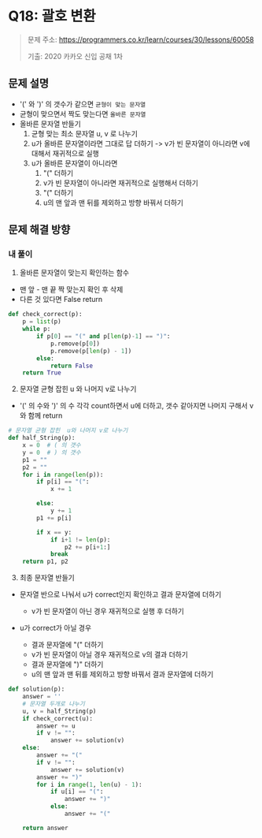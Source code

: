 # Q18: 괄호 변환
> 문제 주소: https://programmers.co.kr/learn/courses/30/lessons/60058
> 
> 기출: 2020 카카오 신입 공채 1차


## 문제 설명
- '(' 와 ')' 의 갯수가 같으면 `균형이 맞는 문자열`
- 균형이 맞으면서 짝도 맞는다면 `올바른 문자열`
- 올바른 문자열 반들기
    1. 균형 맞는 최소 문자열 u, v 로 나누기
    2. u가 올바른 문자열이라면 그대로 답 더하기 -> v가 빈 문자열이 아니라면 v에 대해서 재귀적으로 실행
    3. u가 올바른 문자열이 아니라면 
        1. "(" 더하기
        2. v가 빈 문자열이 아니라면 재귀적으로 실행해서 더하기
        3. "(" 더하기
        4. u의 맨 앞과 맨 뒤를 제외하고 방향 바꿔서 더하기
    
## 문제 해결 방향
### 내 풀이
1. 올바른 문자열이 맞는지 확인하는 함수
- 맨 앞 - 맨 끝 짝 맞는지 확인 후 삭제
- 다른 것 있다면 False return
```python
def check_correct(p):
    p = list(p)
    while p:
        if p[0] == "(" and p[len(p)-1] == ")":
            p.remove(p[0])
            p.remove(p[len(p) - 1])
        else:
            return False
    return True

```
2. 문자열 균형 잡힌 u 와 나머지 v로 나누기
- '(' 의 수와 ')' 의 수 각각 count하면서 u에 더하고, 갯수 같아지면 나머지 구해서 v와 함께 return
```python
# 문자열 균형 잡힌  u와 나머지 v로 나누기
def half_String(p):
    x = 0  # ( 의 갯수
    y = 0  # ) 의 갯수
    p1 = ""
    p2 = ""
    for i in range(len(p)):
        if p[i] == "(":
            x += 1

        else:
            y += 1
        p1 += p[i]

        if x == y:
            if i+1 != len(p):
                p2 += p[i+1:]
            break
    return p1, p2

```
3. 최종 문자열 반들기
-  문자열 반으로 나눠서 u가 correct인지 확인하고 결과 문자열에 더하기
     - v가 빈 문자열이 아닌 경우 재귀적으로 실행 후 더하기
    
- u가 correct가 아닐 경우 
    - 결과 문자열에 "(" 더하기
    - v가 빈 문자열이 아닐 경우 재귀적으로 v의 결과 더하기
    - 결과 문자열에 ")" 더하기
    - u의 맨 앞과 맨 뒤를 제외하고 방향 바꿔서 결과 문자열에 더하기
    
```python
def solution(p):
    answer = ''
    # 문자열 두개로 나누기
    u, v = half_String(p)
    if check_correct(u):
        answer += u
        if v != "":
            answer += solution(v)
    else:
        answer += "("
        if v != "":
            answer += solution(v)
        answer += ")"
        for i in range(1, len(u) - 1):
            if u[i] == "(":
                answer += ")"
            else:
                answer += "("

    return answer
```